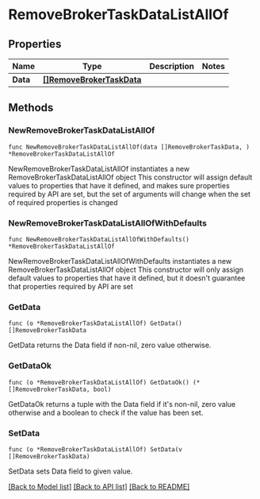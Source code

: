 # RemoveBrokerTaskDataListAllOf

## Properties

Name | Type | Description | Notes
------------ | ------------- | ------------- | -------------
**Data** | [**[]RemoveBrokerTaskData**](RemoveBrokerTaskData.md) |  | 

## Methods

### NewRemoveBrokerTaskDataListAllOf

`func NewRemoveBrokerTaskDataListAllOf(data []RemoveBrokerTaskData, ) *RemoveBrokerTaskDataListAllOf`

NewRemoveBrokerTaskDataListAllOf instantiates a new RemoveBrokerTaskDataListAllOf object
This constructor will assign default values to properties that have it defined,
and makes sure properties required by API are set, but the set of arguments
will change when the set of required properties is changed

### NewRemoveBrokerTaskDataListAllOfWithDefaults

`func NewRemoveBrokerTaskDataListAllOfWithDefaults() *RemoveBrokerTaskDataListAllOf`

NewRemoveBrokerTaskDataListAllOfWithDefaults instantiates a new RemoveBrokerTaskDataListAllOf object
This constructor will only assign default values to properties that have it defined,
but it doesn't guarantee that properties required by API are set

### GetData

`func (o *RemoveBrokerTaskDataListAllOf) GetData() []RemoveBrokerTaskData`

GetData returns the Data field if non-nil, zero value otherwise.

### GetDataOk

`func (o *RemoveBrokerTaskDataListAllOf) GetDataOk() (*[]RemoveBrokerTaskData, bool)`

GetDataOk returns a tuple with the Data field if it's non-nil, zero value otherwise
and a boolean to check if the value has been set.

### SetData

`func (o *RemoveBrokerTaskDataListAllOf) SetData(v []RemoveBrokerTaskData)`

SetData sets Data field to given value.



[[Back to Model list]](../README.md#documentation-for-models) [[Back to API list]](../README.md#documentation-for-api-endpoints) [[Back to README]](../README.md)


